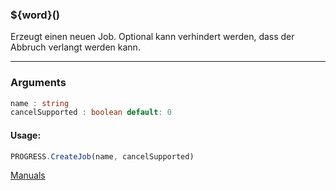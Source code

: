 ﻿### ${word}()
Erzeugt einen neuen Job. Optional kann verhindert werden, dass der Abbruch verlangt werden kann.

----

### Arguments
```ts
name : string
cancelSupported : boolean default: 0
```
#### Usage:
```ts
PROGRESS.CreateJob(name, cancelSupported)
```

[Manuals](https://manuals.opacc.ch/docs/doku2401/F-Script/ScriptBlockFunc.PROGRESS.CreateJob.html)
